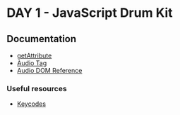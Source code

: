 # DAY 1 - JavaScript Drum Kit

## Documentation
- [getAttribute](https://www.w3schools.com/jsref/met_element_getattribute.asp)
- [Audio Tag](https://www.w3schools.com/tags/tag_audio.asp)
- [Audio DOM Reference](https://www.w3schools.com/tags/ref_av_dom.asp)

### Useful resources
- [Keycodes](http://keycode.info/)